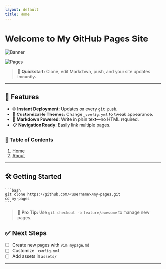 ```yaml
---
layout: default
title: Home
---
```

# Welcome to My GitHub Pages Site

![Banner](https://images.unsplash.com/photo-1543852786-1cf6624b9987?fm=jpg&q=60&w=3000&ixlib=rb-4.1.0&ixid=M3wxMjA3fDB8MHxzZWFyY2h8Mnx8Y2F0c3xlbnwwfHwwfHx8MA%3D%3D)

![Pages](https://img.shields.io/badge/GitHub-Pages-blue)

> 🚀 **Quickstart:** Clone, edit Markdown, push, and your site updates instantly.

---

## 🚩 Features

- 🌐 **Instant Deployment**: Updates on every `git push`.  
- 🎨 **Customizable Themes**: Change `_config.yml` to tweak appearance.  
- 📄 **Markdown Powered**: Write in plain text—no HTML required.  
- 📋 **Navigation Ready**: Easily link multiple pages.

### 📑 Table of Contents

1. [Home](index.html)  
2. [About](about.html)

---

## 🛠 Getting Started

    ```bash
    git clone https://github.com/<username>/my-pages.git
    cd my-pages
    ```

> 🔧 **Pro Tip:** Use `git checkout -b feature/awesome` to manage new pages.

## ✅ Next Steps

- [ ] Create new pages with `vim mypage.md`  
- [ ] Customize `_config.yml`  
- [ ] Add assets in `assets/`

---

[^1]: Markdown is awesome! See [GitHub Markdown Guide](https://guides.github.com/features/mastering-markdown/).
